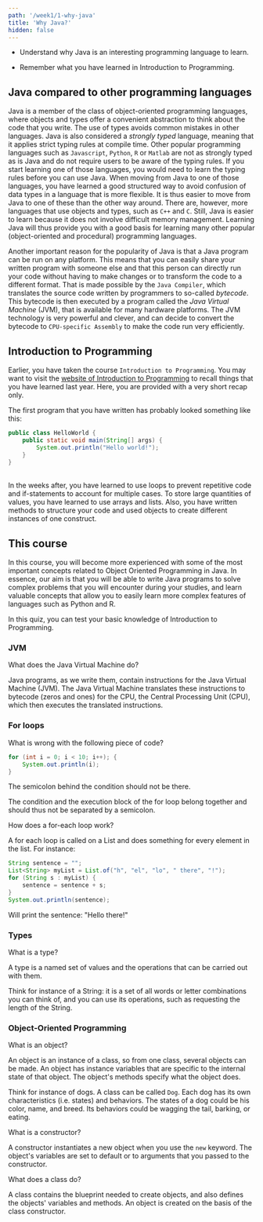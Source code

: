 ```yaml
---
path: '/week1/1-why-java'
title: 'Why Java?'
hidden: false
---
```


<text-box variant='learningObjectives' name='Learning Objectives'>

- Understand why Java is an interesting programming language to learn.

- Remember what you have learned in Introduction to Programming.

</text-box>

## Java compared to other programming languages
Java is a member of the class of object-oriented programming languages, where objects and types offer a convenient abstraction to think about the code that you write. The use of types avoids common mistakes in other languages.
Java is also considered a *strongly typed* language, meaning that it applies strict typing rules at compile time.
Other popular programming languages such as `Javascript`, `Python`, `R` or `Matlab` are not as strongly typed as is Java and do not require users to be aware of the typing rules. If you start learning one of those languages, you would need to learn the typing rules before you can use Java. When moving from Java to one of those languages, you have learned a good structured way to avoid confusion of data types in a language that is more flexible. It is thus easier to move from Java to one of these than the other way around.
There are, however, more languages that use objects and types, such as `C++` and `C`. Still, Java is easier to learn because it does not involve difficult memory management.
Learning Java will thus provide you with a good basis for learning many other popular (object-oriented and procedural) programming languages.

Another important reason for the popularity of Java is that a Java program can be run on any platform. This means that you can easily share your written program with someone else and that this person can directly run your code without having to make changes or to transform the code to a different format. That is made possible by the `Java Compiler`, which translates the source code written by programmers to so-called *bytecode*. This bytecode is then executed by a program called the *Java Virtual Machine* (JVM), that is available for many hardware platforms. The JVM technology is very powerful and clever, and can decide to convert the bytecode to `CPU-specific Assembly` to make the code run very efficiently.

## Introduction to Programming
Earlier, you have taken the course `Introduction to Programming`. You may want to visit the [website of Introduction to Programming](https://feb21011.ese.eur.nl/) to recall things that you have learned last year. Here, you are provided with a very short recap only.

The first program that you have written has probably looked something like this:
```java
public class HelloWorld {
    public static void main(String[] args) {
        System.out.println("Hello world!");
    }
}
```
\
In the weeks after, you have learned to use loops to prevent repetitive code and if-statements to account for multiple cases. To store large quantities of values, you have learned to use arrays and lists. Also, you have written methods to structure your code and used objects to create different instances of one construct.

## This course
In this course, you will become more experienced with some of the most important concepts related to Object Oriented Programming in Java.
In essence, our aim is that you will be able to write Java programs to solve complex problems that you will encounter during your studies,
and learn valuable concepts that allow you to easily learn more complex features of languages such as Python and R.

<Exercise title="Recap Quiz">

In this quiz, you can test your basic knowledge of Introduction to Programming. 

### JVM

What does the Java Virtual Machine do?

<Solution>

Java programs, as we write them, contain instructions for the Java Virtual Machine (JVM).
The Java Virtual Machine translates these instructions to bytecode (zeros and ones) for the CPU, the Central Processing Unit (CPU), which then executes the translated instructions.

</Solution>    
    
    
### For loops

What is wrong with the following piece of code?

```java
for (int i = 0; i < 10; i++); {
    System.out.println(i);
}
```

<Solution>

The semicolon behind the condition should not be there. 
    
The condition and the execution block of the for loop belong together and should thus not be separated by a semicolon.

</Solution>    


How does a for-each loop work?

<Solution>

A for each loop is called on a List and does something for every element in the list.
For instance:
    
```java
String sentence = "";
List<String> myList = List.of("h", "el", "lo", " there", "!");
for (String s : myList) {
    sentence = sentence + s;
}
System.out.println(sentence);
```

Will print the sentence: "Hello there!"
    
</Solution> 

    
### Types

What is a type?
    
<Solution>

A type is a named set of values and the operations that can be carried out with them. 

Think for instance of a String: it is a set of all words or letter combinations you can think of, and you can use its operations, such as requesting the length of the String.

</Solution>


### Object-Oriented Programming 

What is an object?

<Solution>

An object is an instance of a class, so from one class, several objects can be made. An object has instance variables that are specific to the internal state of that object. The object's methods specify what the object does.
    
Think for instance of dogs. A class can be called `Dog`. Each dog has its own characteristics (i.e. states) and behaviors. The states of a dog could be his color, name, and breed. Its behaviors could be wagging the tail, barking, or eating.
    
</Solution> 
    
    
What is a constructor?

<Solution>

A constructor instantiates a new object when you use the `new` keyword.
The object's variables are set to default or to arguments that you passed to the constructor.

</Solution> 
    
    
What does a class do?
    
<Solution>

A class contains the blueprint needed to create objects, and also defines the objects' variables and methods. An object is created on the basis of the class constructor.
    
</Solution>
    
</Exercise>
